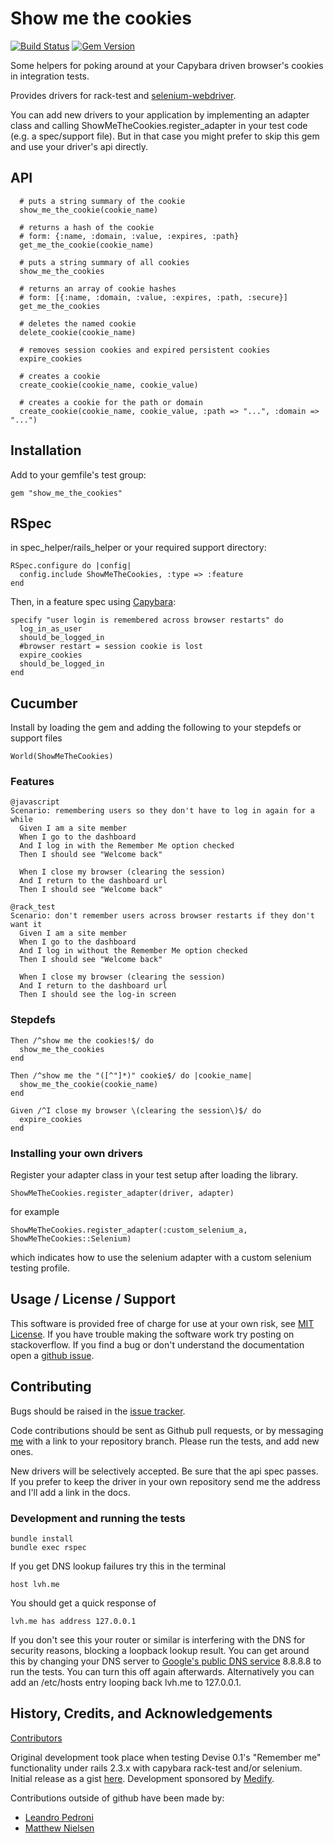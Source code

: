# Show me the cookies

[![Build Status](https://semaphoreapp.com/api/v1/projects/9a0dc444-fd04-4187-95a7-7a07abecbad7/201807/shields_badge.png)](https://semaphoreapp.com/nruth/show_me_the_cookies) [![Gem Version](https://badge.fury.io/rb/show_me_the_cookies.svg)](http://badge.fury.io/rb/show_me_the_cookies)

Some helpers for poking around at your Capybara driven browser's cookies in integration tests.

Provides drivers for rack-test and [selenium-webdriver](https://rubygems.org/gems/selenium-webdriver).

You can add new drivers to  your application by implementing an adapter class and calling ShowMeTheCookies.register_adapter in your test code (e.g. a spec/support file). But in that case you might prefer to skip this gem and use your driver's api directly.

## API

      # puts a string summary of the cookie
      show_me_the_cookie(cookie_name)

      # returns a hash of the cookie
      # form: {:name, :domain, :value, :expires, :path}
      get_me_the_cookie(cookie_name)

      # puts a string summary of all cookies
      show_me_the_cookies

      # returns an array of cookie hashes
      # form: [{:name, :domain, :value, :expires, :path, :secure}]
      get_me_the_cookies

      # deletes the named cookie
      delete_cookie(cookie_name)

      # removes session cookies and expired persistent cookies
      expire_cookies

      # creates a cookie
      create_cookie(cookie_name, cookie_value)

      # creates a cookie for the path or domain
      create_cookie(cookie_name, cookie_value, :path => "...", :domain => "...")


## Installation

Add to your gemfile's test group:

    gem "show_me_the_cookies"


## RSpec

in spec_helper/rails_helper or your required support directory:

    RSpec.configure do |config|
      config.include ShowMeTheCookies, :type => :feature
    end

Then, in a feature spec using [Capybara](https://github.com/jnicklas/capybara):

    specify "user login is remembered across browser restarts" do
      log_in_as_user
      should_be_logged_in
      #browser restart = session cookie is lost
      expire_cookies
      should_be_logged_in
    end


## Cucumber


Install by loading the gem and adding the following to your stepdefs or support files

    World(ShowMeTheCookies)

### Features

    @javascript
    Scenario: remembering users so they don't have to log in again for a while
      Given I am a site member
      When I go to the dashboard
      And I log in with the Remember Me option checked
      Then I should see "Welcome back"

      When I close my browser (clearing the session)
      And I return to the dashboard url
      Then I should see "Welcome back"

    @rack_test
    Scenario: don't remember users across browser restarts if they don't want it
      Given I am a site member
      When I go to the dashboard
      And I log in without the Remember Me option checked
      Then I should see "Welcome back"

      When I close my browser (clearing the session)
      And I return to the dashboard url
      Then I should see the log-in screen


### Stepdefs

    Then /^show me the cookies!$/ do
      show_me_the_cookies
    end

    Then /^show me the "([^"]*)" cookie$/ do |cookie_name|
      show_me_the_cookie(cookie_name)
    end

    Given /^I close my browser \(clearing the session\)$/ do
      expire_cookies
    end


### Installing your own drivers

Register your adapter class in your test setup after loading the library.

    ShowMeTheCookies.register_adapter(driver, adapter)

for example

    ShowMeTheCookies.register_adapter(:custom_selenium_a, ShowMeTheCookies::Selenium)

which indicates how to use the selenium adapter with a custom selenium testing profile.

## Usage / License / Support

This software is provided free of charge for use at your own risk, see [MIT License](http://opensource.org/licenses/MIT). If you have trouble making the software work try posting on stackoverflow. If you find a bug or don't understand the documentation open a [github issue](https://github.com/nruth/show_me_the_cookies/issues).

## Contributing

Bugs should be raised in the [issue tracker](https://github.com/nruth/show_me_the_cookies/issues).

Code contributions should be sent as Github pull requests, or by messaging [me](https://github.com/nruth) with a link
to your repository branch. Please run the tests, and add new ones.

New drivers will be selectively accepted. Be sure that the api spec passes. If you prefer to keep the driver in your own repository send me the address and I'll add a link in the docs.

### Development and running the tests

    bundle install
    bundle exec rspec

If you get DNS lookup failures try this in the terminal

    host lvh.me

You should get a quick response of

    lvh.me has address 127.0.0.1

If you don't see this your router or similar is interfering with the DNS for security reasons, blocking a loopback lookup result.
You can get around this by changing your DNS server to [Google's public DNS service](https://developers.google.com/speed/public-dns/) 8.8.8.8 to run the tests. You can turn this off again afterwards.
Alternatively you can add an /etc/hosts entry looping back lvh.me to 127.0.0.1.

## History, Credits, and Acknowledgements

[Contributors](https://github.com/nruth/show_me_the_cookies/contributors)

Original development took place when testing Devise 0.1's "Remember me" functionality under rails 2.3.x with capybara rack-test and/or selenium.
Initial release as a gist [here](https://gist.github.com/484787). Development sponsored by [Medify](http://www.medify.co.uk).

Contributions outside of github have been made by:

  * [Leandro Pedroni](https://github.com/ilpoldo)
  * [Matthew Nielsen](https://github.com/xunker)
